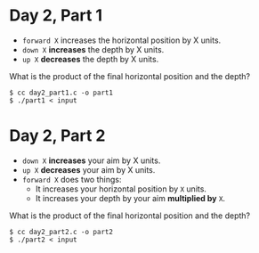 # Day 2, Part 1

- `forward X` increases the horizontal position by X units.
- `down X` **increases** the depth by X units.
- `up X` **decreases** the depth by X units.

What is the product of the final horizontal position and the depth?

	$ cc day2_part1.c -o part1
	$ ./part1 < input

# Day 2, Part 2

- `down X` **increases** your aim by X units.
- `up X` **decreases** your aim by X units.
- `forward X` does two things:
	* It increases your horizontal position by `X` units.
	* It increases your depth by your aim **multiplied by** `X`.

What is the product of the final horizontal position and the depth?

	$ cc day2_part2.c -o part2
	$ ./part2 < input
